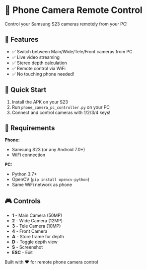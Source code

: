 # 📱 Phone Camera Remote Control

Control your Samsung S23 cameras remotely from your PC!

## 🎯 Features

- ✅ Switch between Main/Wide/Tele/Front cameras from PC
- ✅ Live video streaming
- ✅ Stereo depth calculation
- ✅ Remote control via WiFi
- ✅ No touching phone needed!

## 🚀 Quick Start

1. Install the APK on your S23
2. Run `phone_camera_pc_controller.py` on your PC
3. Connect and control cameras with 1/2/3/4 keys!

## 🔧 Requirements

**Phone:**
- Samsung S23 (or any Android 7.0+)
- WiFi connection

**PC:**
- Python 3.7+
- OpenCV (`pip install opencv-python`)
- Same WiFi network as phone

## 🎮 Controls

- **1** - Main Camera (50MP)
- **2** - Wide Camera (12MP)
- **3** - Tele Camera (10MP)
- **4** - Front Camera
- **A** - Store frame for depth
- **D** - Toggle depth view
- **S** - Screenshot
- **ESC** - Exit

Built with ❤️ for remote phone camera control

